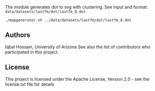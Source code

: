 The module generates dot to svg with clustering. See input and format: `data/datasets/lastfm/dot/lastfm_8.dot`
```
./mapgenerator.sh ../data/datasets/lastfm/dot/lastfm_8.dot 
```


## Authors
Iqbal Hossain, University of Arizona
See also the list of contributors who participated in this project.

## License
This project is licensed under the Apache License, Version 2.0 - see the license.txt file for details
